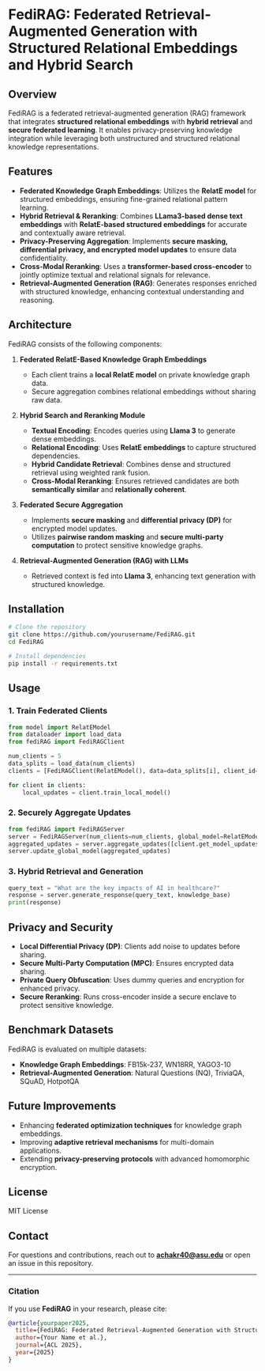 # FediRAG: Federated Retrieval-Augmented Generation with Structured Relational Embeddings and Hybrid Search

## Overview
FediRAG is a federated retrieval-augmented generation (RAG) framework that integrates **structured relational embeddings** with **hybrid retrieval** and **secure federated learning**. It enables privacy-preserving knowledge integration while leveraging both unstructured and structured relational knowledge representations.

## Features
- **Federated Knowledge Graph Embeddings**: Utilizes the **RelatE model** for structured embeddings, ensuring fine-grained relational pattern learning.
- **Hybrid Retrieval & Reranking**: Combines **LLama3-based dense text embeddings** with **RelatE-based structured embeddings** for accurate and contextually aware retrieval.
- **Privacy-Preserving Aggregation**: Implements **secure masking, differential privacy, and encrypted model updates** to ensure data confidentiality.
- **Cross-Modal Reranking**: Uses a **transformer-based cross-encoder** to jointly optimize textual and relational signals for relevance.
- **Retrieval-Augmented Generation (RAG)**: Generates responses enriched with structured knowledge, enhancing contextual understanding and reasoning.

## Architecture
FediRAG consists of the following components:

1. **Federated RelatE-Based Knowledge Graph Embeddings**  
   - Each client trains a **local RelatE model** on private knowledge graph data.
   - Secure aggregation combines relational embeddings without sharing raw data.
   
2. **Hybrid Search and Reranking Module**  
   - **Textual Encoding**: Encodes queries using **Llama 3** to generate dense embeddings.
   - **Relational Encoding**: Uses **RelatE embeddings** to capture structured dependencies.
   - **Hybrid Candidate Retrieval**: Combines dense and structured retrieval using weighted rank fusion.
   - **Cross-Modal Reranking**: Ensures retrieved candidates are both **semantically similar** and **relationally coherent**.

3. **Federated Secure Aggregation**  
   - Implements **secure masking** and **differential privacy (DP)** for encrypted model updates.
   - Utilizes **pairwise random masking** and **secure multi-party computation** to protect sensitive knowledge graphs.
   
4. **Retrieval-Augmented Generation (RAG) with LLMs**  
   - Retrieved context is fed into **Llama 3**, enhancing text generation with structured knowledge.

## Installation
```bash
# Clone the repository
git clone https://github.com/yourusername/FediRAG.git
cd FediRAG

# Install dependencies
pip install -r requirements.txt
```

## Usage
### 1. Train Federated Clients
```python
from model import RelatEModel
from dataloader import load_data
from fediRAG import FediRAGClient

num_clients = 5
data_splits = load_data(num_clients)
clients = [FediRAGClient(RelatEModel(), data=data_splits[i], client_id=i, num_clients=num_clients) for i in range(num_clients)]

for client in clients:
    local_updates = client.train_local_model()
```

### 2. Securely Aggregate Updates
```python
from fediRAG import FediRAGServer
server = FediRAGServer(num_clients=num_clients, global_model=RelatEModel())
aggregated_updates = server.aggregate_updates([client.get_model_updates() for client in clients])
server.update_global_model(aggregated_updates)
```

### 3. Hybrid Retrieval and Generation
```python
query_text = "What are the key impacts of AI in healthcare?"
response = server.generate_response(query_text, knowledge_base)
print(response)
```

## Privacy and Security
- **Local Differential Privacy (DP)**: Clients add noise to updates before sharing.
- **Secure Multi-Party Computation (MPC)**: Ensures encrypted data sharing.
- **Private Query Obfuscation**: Uses dummy queries and encryption for enhanced privacy.
- **Secure Reranking**: Runs cross-encoder inside a secure enclave to protect sensitive knowledge.

## Benchmark Datasets
FediRAG is evaluated on multiple datasets:
- **Knowledge Graph Embeddings**: FB15k-237, WN18RR, YAGO3-10
- **Retrieval-Augmented Generation**: Natural Questions (NQ), TriviaQA, SQuAD, HotpotQA

## Future Improvements
- Enhancing **federated optimization techniques** for knowledge graph embeddings.
- Improving **adaptive retrieval mechanisms** for multi-domain applications.
- Extending **privacy-preserving protocols** with advanced homomorphic encryption.

## License
MIT License

## Contact
For questions and contributions, reach out to **achakr40@asu.edu** or open an issue in this repository.

---
### Citation
If you use **FediRAG** in your research, please cite:
```bibtex
@article{yourpaper2025,
  title={FediRAG: Federated Retrieval-Augmented Generation with Structured Relational Embeddings and Hybrid Search},
  author={Your Name et al.},
  journal={ACL 2025},
  year={2025}
}
```


